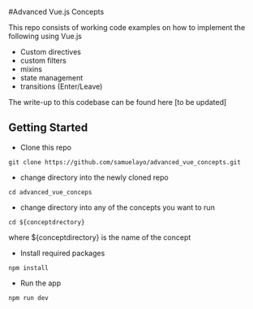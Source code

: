 #Advanced Vue.js Concepts

This repo consists of working code examples on how to implement the following using Vue.js

- Custom directives
- custom filters
- mixins
- state management
- transitions (Enter/Leave)

The write-up to this codebase can be found here [to be updated]
## Getting Started
- Clone this repo 
```
git clone https://github.com/samuelayo/advanced_vue_concepts.git
```

- change directory into the newly cloned repo

```
cd advanced_vue_conceps
```
- change directory into any of the concepts you want to run 

```
cd ${conceptdrectory}
```
where ${conceptdirectory} is the name of the concept

- Install required packages

```
npm install
```
- Run the app
```
npm run dev
```
